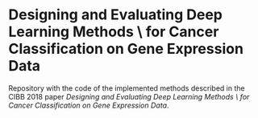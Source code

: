 # Designing and Evaluating Deep Learning Methods \\ for Cancer Classification on Gene Expression Data

Repository with the code of the implemented methods described in the CIBB 2018 paper *Designing and Evaluating Deep Learning Methods \\ for Cancer Classification on Gene Expression Data*.